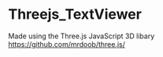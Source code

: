 # Threejs_TextViewer


Made using the Three.js JavaScript 3D libary
https://github.com/mrdoob/three.js/
